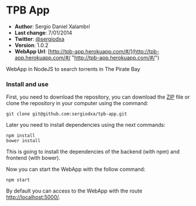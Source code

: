 # TPB App
* **Author**: Sergio Daniel Xalambrí
* **Last change**: 7/01/2014
* **Twitter**: [@sergiodxa](http://twitter.com/sergiodxa "@sergiodxa")
* **Version**: 1.0.2
* **WebApp Url**: [http://tpb-app.herokuapp.com/#/](http://tpb-app.herokuapp.com/#/ "http://tpb-app.herokuapp.com/#/")

WebApp in NodeJS to search torrents in The Pirate Bay

### Install and use

First, you need to download the repository, you can download the [ZIP](https://github.com/sergiodxa/tpb-app/archive/master.zip "ZIP") file or clone the repository in your computer using the command:

```
git clone git@github.com:sergiodxa/tpb-app.git
```

Later you need to install dependencies using the next commands:

```
npm install
bower install
```

This is going to install the dependencies of the backend (with npm) and frontend (with bower).

Now you can start the WebApp with the follow command:

```
npm start
```

By default you can access to the WebApp with the route [http://localhost:5000/](http://localhost:5000/ "http://localhost:5000/").